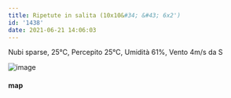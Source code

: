 ```yaml
---
title: Ripetute in salita (10x10&#34; &#43; 6x2')
id: '1438'
date: 2021-06-21 14:06:03
---
```


Nubi sparse, 25°C, Percepito 25°C, Umidità 61%, Vento 4m/s da S

![image](/images/2021/08/20210621-activity-map.png)

#### map